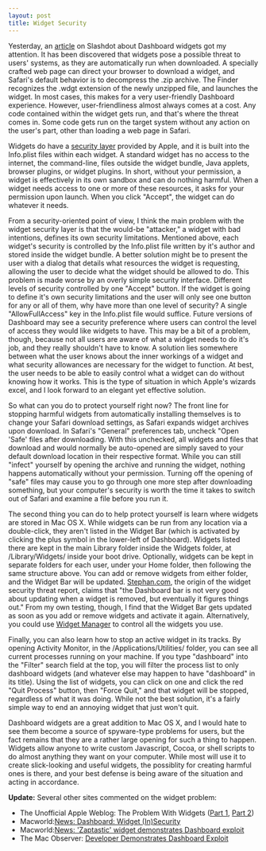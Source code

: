 ```yaml
---
layout: post
title: Widget Security
---
```

Yesterday, an [article](http://it.slashdot.org/article.pl?sid=05/05/08/2131208&tid=172&tid=179&tid=3) on Slashdot about Dashboard widgets got my attention. It has been discovered that widgets pose a possible threat to users' systems, as they are automatically run when downloaded. A specially crafted web page can direct your browser to download a widget, and Safari's default behavior is to decompress the .zip archive. The Finder recognizes the .wdgt extension of the newly unzipped file, and launches the widget. In most cases, this makes for a very user-friendly Dashboard experience. However, user-friendliness almost always comes at a cost. Any code contained within the widget gets run, and that's where the threat comes in. Some code gets run on the target system without any action on the user's part, other than loading a web page in Safari.

Widgets do have a [security layer](http://developer.apple.com/documentation/AppleApplications/Conceptual/Dashboard_Tutorial/Security/chapter_10_section_1.html#//apple_ref/doc/uid/TP40001340-CH210) provided by Apple, and it is built into the Info.plist files within each widget. A standard widget has no access to the internet, the command-line, files outside the widget bundle, Java applets, browser plugins, or widget plugins. In short, without your permission, a widget is effectively in its own sandbox and can do nothing harmful. When a widget needs access to one or more of these resources, it asks for your permission upon launch. When you click "Accept", the widget can do whatever it needs.

From a security-oriented point of view, I think the main problem with the widget security layer is that the would-be "attacker," a widget with bad intentions, defines its own security limitations.  Mentioned above, each widget's security is controlled by the Info.plist file written by it's author and stored inside the widget bundle.  A better solution might be to present the user with a dialog that details what resources the widget is requesting, allowing the user to decide what the widget should be allowed to do.  This problem is made worse by an overly simple security interface.  Different levels of security controlled by one "Accept" button.  If the widget is going to define it's own security limitations and the user will only see one button for any or all of them, why have more than one level of security?  A single "AllowFullAccess" key in the Info.plist file would suffice.  Future versions of Dashboard may see a security preference where users can control the level of access they would like widgets to have.  This may be a bit of a problem, though, because not all users are aware of what a widget needs to do it's job, and they really shouldn't have to know.  A solution lies somewhere between what the user knows about the inner workings of a widget and what security allowances are necessary for the widget to function.  At best, the user needs to be able to easily control what a widget can do without knowing how it works.  This is the type of situation in which Apple's wizards excel, and I look forward to an elegant yet effective solution.

So what can you do to protect yourself right now? The front line for stopping harmful widgets from automatically installing themselves is to change your Safari download settings, as Safari expands widget archives upon download. In Safari's "General" preferences tab, uncheck "Open 'Safe' files after downloading. With this unchecked, all widgets and files that download and would normally be auto-opened are simply saved to your default download location in their respective format. While you can still "infect" yourself by opening the archive and running the widget, nothing happens automatically without your permission. Turning off the opening of "safe" files may cause you to go through one more step after downloading something, but your computer's security is worth the time it takes to switch out of Safari and examine a file before you run it.

The second thing you can do to help protect yourself is learn where widgets are stored in Mac OS X. While widgets can be run from any location via a double-click, they aren't listed in the Widget Bar (which is activated by clicking the plus symbol in the lower-left of Dashboard). Widgets listed there are kept in the main Library folder inside the Widgets folder, at /Library/Widgets/ inside your boot drive. Optionally, widgets can be kept in separate folders for each user, under your Home folder, then following the same structure above. You can add or remove widgets from either folder, and the Widget Bar will be updated. [Stephan.com](http://stephan.com/widgets/zaptastic/), the origin of the widget security threat report, claims that "the Dashboard bar is not very good about updating when a widget is removed, but eventually it figures things out." From my own testing, though, I find that the Widget Bar gets updated as soon as you add or remove widgets and activate it again. Alternatively, you could use [Widget Manager](http://www.downtownsoftwarehouse.com/WidgetManager/index.php) to control all the widgets you use.

Finally, you can also learn how to stop an active widget in its tracks.  By opening Activity Monitor, in the /Applications/Utilities/ folder, you can see all current processes running on your machine.  If you type "dashboard" into the "Filter" search field at the top, you will filter the process list to only dashboard widgets (and whatever else may happen to have "dashboard" in its title).  Using the list of widgets, you can click on one and click the red "Quit Process" button, then "Force Quit," and that widget will be stopped, regardless of what it was doing.  While not the best solution, it's a fairly simple way to end an annoying widget that just won't quit.

Dashboard widgets are a great addition to Mac OS X, and I would hate to see them become a source of spyware-type problems for users, but the fact remains that they are a rather large opening for such a thing to happen.  Widgets allow anyone to write custom Javascript, Cocoa, or shell scripts to do almost anything they want on your computer.  While most will use it to create slick-looking and useful widgets, the possiblity for creating harmful ones is there, and your best defense is being aware of the situation and acting in accordance.

**Update:** Several other sites commented on the widget problem:

* The Unofficial Apple Weblog: The Problem With Widgets ([Part 1](http://www.tuaw.com/2005/05/07/the-problem-with-widgets/), [Part 2](http://www.tuaw.com/2005/05/09/the-problem-with-widgets-part-deux/))
* Macworld:[News: Dashboard: Widget (In)Security](http://www.macworld.com/news/2005/05/09/dashboard/index.php)
* Macworld:[News: 'Zaptastic' widget demonstrates Dashboard exploit](http://www.macworld.com/news/2005/05/09/zaptastic/index.php)
* The Mac Observer: [Developer Demonstrates Dashboard Exploit](http://www.themacobserver.com/article/2005/05/09.2.shtml)
